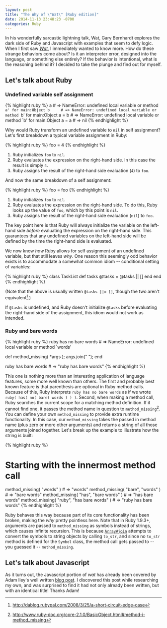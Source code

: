 ```yaml
---
layout: post
title: "The Why of \"Wat\" [Ruby edition]"
date: 2014-11-13 23:48:23 -0700
categories: Ruby
---
```


In his wonderfully sarcastic lightning talk, Wat, Gary Bernhardt explores the
dark side of Ruby and Javascript with examples that seem to defy logic.  When I
first saw [*Wat*](https://www.destroyallsoftware.com/talks/wat), I immediately
wanted to know more. How do these strange behaviors come about? Is it an
interpreter error, designed into the language, or something else entirely? If
the behavior is intentional, what is the reasoning behind it? I decided to take
the plunge and find out for myself.

<!--more -->

## Let's talk about Ruby

### Undefined variable self assignment

{% highlight ruby %}
a     # => NameError: undefined local variable or method `a' for main:Object
b     # => NameError: undefined local variable or method `b' for main:Object
a = b # => NameError: undefined local variable or method `b' for main:Object
a = a # => nil
{% endhighlight %}

Why would Ruby transform an undefined variable to `nil` in self assignment?
Let's first breakdown a typical variable assignment in Ruby:

{% highlight ruby %}
foo = 4
{% endhighlight %}

1. Ruby initializes `foo` to `nil`.
2. Ruby evaluates the expression on the right-hand side. In this case the
   result is simply `4`.
3. Ruby assigns the result of the right-hand side evaluation (`4`) to `foo`.

And now the same breakdown of a self assignment:

{% highlight ruby %}
foo = foo
{% endhighlight %}

1. Ruby initializes `foo` to `nil`.
2. Ruby evaluates the expression on the right-hand side. To do this, Ruby looks
   up the value of `foo`, which by this point is `nil`.
3. Ruby assigns the result of the right-hand side evaluation (`nil`) to `foo`.

The key point here is that Ruby will always initialize the variable on the
left-hand side *before* evaluating the expression on the right-hand side. This
guarantees that any undefined variables on the left-hand side will be defined
by the time the right-hand side is evaluated.

We now know *how* Ruby allows for self assignment of an undefined variable, but
that still leaves *why*. One reason this seemingly odd behavior exists is to
accommodate a somewhat common idiom -- conditional setting of variables:

{% highlight ruby %}
class TaskList
  def tasks
    @tasks = @tasks || []
  end
end
{% endhighlight %}

(Note that the above is usually written `@tasks ||= []`, though the two
aren't equivalent[^1].)

If `@tasks` is undefined, and Ruby doesn't initialize `@tasks` before
evaluating the right-hand side of the assignment, this idiom would not work as
intended.

### Ruby and bare words

{% highlight ruby %}
ruby has no bare words # => NameError: undefined local variable or method `words'

def method_missing( *args ); args.join(" "); end

ruby has bare words # => "ruby has bare words"
{% endhighlight %}

This one is nothing more than an interesting application of language features,
some more well known than others. The first and probably best known feature is
that parenthesis are optional in Ruby method calls. Because of this, Ruby
interprets `ruby has no bare words` as if we wrote
`ruby( has( no( bare( words ) ) )`. Second, when making a method call, Ruby
searches the current scope for a matching method definition. If it cannot find
one, it passes the method name in question to `method_missing`[^2]. You can define
your own `method_missing` to provide extra runtime functionality. In this case,
our `method_missing` takes the passed in method name (plus zero or more other
arguments) and returns a string of all those arguments joined together. Let's
break up the example to illustrate how the string is built:

{% highlight ruby %}
# Starting with the innermost method call
method_missing( "words" ) # => "words"
method_missing( "bare", "words" ) # => "bare words"
method_missing( "has", "bare words" ) # => "has bare words"
method_missing( "ruby", "has bare words" ) # => "ruby has bare words"
{% endhighlight %}

Ruby behaves this way because part of its core functionality has been broken,
making the *why* pretty pointless here. Note that in Ruby 1.9.3+, arguments are
passed to `method_missing` as symbols instead of strings, which causes infinite
recursion. This is because
[`Array#join`](http://www.ruby-doc.org/core-2.1.4/Array.html#method-i-join)
attempts to convert the symbols to string objects by calling `to_str`, and
since no `to_str` method is defined for the `Symbol` class, the method call
gets passed to -- you guessed it -- `method_missing`.

## Let's talk about Javascript

As it turns out, the Javascript portion of *wat* has already been covered by
Adam Iley's well written
[blog post](http://blog.caplin.com/2012/01/27/the-why-of-wat/). I discovered
this post while researching my own, and was surprised to find it had not only
already been written, but with an identical title! Thanks Adam!

[^1]: <http://dablog.rubypal.com/2008/3/25/a-short-circuit-edge-case>
[^2]: <http://www.ruby-doc.org/core-2.1.0/BasicObject.html#method-i-method_missing>
